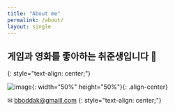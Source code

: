```yaml
---
title: "About me"
permalink: /about/
layout: single
---
```


## 게임과 영화를 좋아하는 취준생입니다 🌝 
{: style="text-align: center;"}

![image](https://user-images.githubusercontent.com/42318591/83466182-46ab0080-a4b1-11ea-9736-5841d57e0518.png){: width="50%" height="50%"}{: .align-center}

✉ bboddak@gmaill.com
{: style="text-align: center;"}
